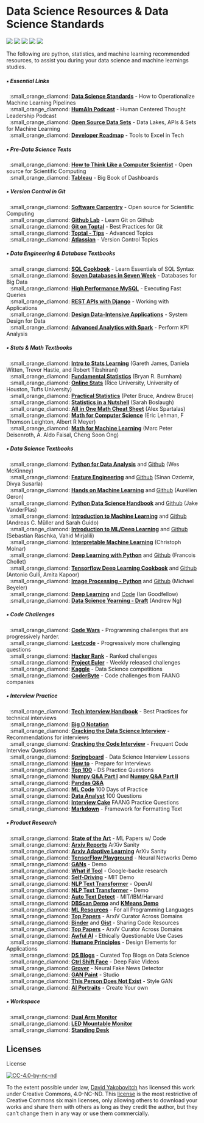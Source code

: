 # Data Science Resources & Data Science Standards

<a href="https://github.com/davidyakobovitch/data_science_resources/pulls"><img src="https://img.shields.io/badge/contributions-welcome-brightgreen.svg?style=flat"></a> <a href="https://github.com/ellerbrock/open-source-badge/"><img src="https://badges.frapsoft.com/os/v2/open-source.png?v=103"></a> <a href="https://www.python.org/"><img src="https://img.shields.io/badge/Made%20with-Python-1f425f.svg"></a> <a href="https://github.com/davidyakobovitch/data_science_resources/graphs/contributors"><img src="https://img.shields.io/github/contributors/Naereen/StrapDown.js.svg"></a> <a href="https://twitter.com/davidyako"><img src="https://img.shields.io/twitter/follow/amirsinatorfi.svg?label=Follow&style=social"></a>

The following are python, statistics, and machine learning recommended resources, to assist you during your data science and machine learnings studies.
<br />



##### :black_small_square: Essential Links
<p> 
&nbsp;&nbsp;:small_orange_diamond: <a href="https://github.com/davidyakobovitch/data_science_standards"><b>Data Science Standards</b></a> - How to Operationalize Machine Learning Pipelines<br>
&nbsp;&nbsp;:small_orange_diamond: <a href="http://www.humainpodcast.com"><b>HumAIn Podcast</b></a> - Human Centered Thought Leadership Podcast<br>
&nbsp;&nbsp;:small_orange_diamond: <a href="https://github.com/davidyakobovitch/python_data_science_resources/blob/master/open_data_sets.md"><b>Open Source Data Sets</b></a> - Data Lakes, APIs & Sets for Machine Learning<br>
&nbsp;&nbsp;:small_orange_diamond: <a href="https://github.com/kamranahmedse/developer-roadmap"><b>Developer Roadmap</b></a> -  Tools to Excel in Tech<br>  
 
##### :black_small_square: Pre-Data Science Texts
<p> 
&nbsp;&nbsp;:small_orange_diamond: <a href="http://openbookproject.net/thinkcs/python/english3e/"><b>How to Think Like a Computer Scientist</b></a> - Open source for Scientific Computing<br>
&nbsp;&nbsp;:small_orange_diamond: <a href="https://amzn.to/2x0XgZG"><b>Tableau</b></a> - Big Book of Dashboards<br>

##### :black_small_square: Version Control in Git
<p> 
&nbsp;&nbsp;:small_orange_diamond: <a href="http://swcarpentry.github.io/git-novice/"><b>Software Carpentry</b></a> - Open source for Scientific Computing<br>
&nbsp;&nbsp;:small_orange_diamond: <a href="https://lab.github.com/"><b>Github Lab</b></a> - Learn Git on Github<br>
&nbsp;&nbsp;:small_orange_diamond: <a href="https://www.toptal.com/git/tips-and-practices"><b>Git on Toptal</b></a> - Best Practices for Git<br>
&nbsp;&nbsp;:small_orange_diamond: <a href="https://www.toptal.com/git/the-advanced-git-guide"><b>Toptal - Tips</b></a> - Advanced Topics<br>
&nbsp;&nbsp;:small_orange_diamond: <a href="https://www.atlassian.com/git/tutorials/what-is-version-control"><b>Atlassian</b></a> - Version Control Topics<br>

##### :black_small_square: Data Engineering & Database Textbooks
<p> 
&nbsp;&nbsp;:small_orange_diamond: <a href="https://amzn.to/2SKUpyj"><b>SQL Cookbook</b></a> - Learn Essentials of SQL Syntax<br>
&nbsp;&nbsp;:small_orange_diamond: <a href="https://www.amazon.com/Seven-Databases-Weeks-Modern-Movement/dp/1680502530/"><b>Seven Databases in Seven Week</b></a> - Databases for Big Data<br>
&nbsp;&nbsp;:small_orange_diamond: <a href="https://www.amazon.com/High-Performance-MySQL-Optimization-Replication/dp/1449314287/"><b>High Performance MySQL</b></a> - Executing Fast Queries<br>
&nbsp;&nbsp;:small_orange_diamond: <a href="https://www.amazon.com/REST-APIs-Django-powerful-Python/dp/198302998X/"><b>REST APIs with Django</b></a> - Working with Applications<br>
&nbsp;&nbsp;:small_orange_diamond: <a href="https://www.amazon.com/Designing-Data-Intensive-Applications-Reliable-Maintainable/dp/1449373321/"><b>Design Data-Intensive Applications</b></a> - System Design for Data<br>
&nbsp;&nbsp;:small_orange_diamond: <a href="https://www.amazon.com/Advanced-Analytics-Spark-Patterns-Learning/dp/1491972955"><b>Advanced Analytics with Spark</b></a> - Perform KPI Analysis<br>
 
##### :black_small_square: Stats & Math Textbooks
<p> 
&nbsp;&nbsp;:small_orange_diamond: <strong><a href="http://www-bcf.usc.edu/~gareth/ISL/">Intro to Stats Learning</a></strong> (Gareth James, Daniela Witten, Trevor Hastie, and Robert Tibshirani) <br>
&nbsp;&nbsp;:small_orange_diamond: <strong><a href="https://sites.google.com/site/fundamentalstatistics/">Fundamental Statistics</a></strong> (Bryan R. Burnham) <br>
&nbsp;&nbsp;:small_orange_diamond: <strong><a href="http://onlinestatbook.com/2/">Online Stats</a></strong> (Rice University, University of Houston, Tufts University) <br>
&nbsp;&nbsp;:small_orange_diamond: <strong><a href="https://www.amazon.com/Practical-Statistics-Data-Scientists-Essential/dp/1491952962/">Practical Statistics</a></strong> (Peter Bruce, Andrew Bruce) <br>
&nbsp;&nbsp;:small_orange_diamond: <strong><a href="https://www.amazon.com/Statistics-Nutshell-Desktop-Quick-Reference/dp/1449316824/">Statistics in a Nutshell</a></strong> (Sarah Boslaugh) <br>
&nbsp;&nbsp;:small_orange_diamond: <strong><a href="https://ourway.keybase.pub/mathematics_cheat_sheet.pdf">All in One Math Cheat Sheet</a></strong> (Alex Spartalas) <br>
&nbsp;&nbsp;:small_orange_diamond: <strong><a href="http://opendatastructures.org/mcs.pdf">Math for Computer Science</a></strong> (Eric Lehman, F Thomson Leighton, Albert R Meyer) <br>
&nbsp;&nbsp;:small_orange_diamond: <strong><a href="https://mml-book.github.io/book/mml-book.pdf">Math for Machine Learning</a></strong> (Marc Peter Deisenroth, A. Aldo Faisal, Cheng Soon Ong) <br>

##### :black_small_square: Data Science Textbooks
<p> 
&nbsp;&nbsp;:small_orange_diamond: <strong><a href="https://amzn.to/2kXTyKT">Python for Data Analysis</a></strong> and <a href="https://github.com/wesm/pydata-book">Github</a> (Wes McKinney)<br>
&nbsp;&nbsp;:small_orange_diamond: <strong><a href="https://amzn.to/2sJaol0">Feature Engineering</a></strong> and <a href="https://github.com/divyasusarla/features">Github</a> (Sinan Ozdemir, Divya Susarla)<br>
&nbsp;&nbsp;:small_orange_diamond: <strong><a href="https://amzn.to/2sK5Pa5">Hands on Machine Learning</a></strong> and <a href="https://github.com/ageron/handson-ml">Github</a> (Aurélien Geron)<br>
&nbsp;&nbsp;:small_orange_diamond: <strong><a href="https://amzn.to/2LD3vsw">Python Data Science Handbook</a></strong> and <a href="https://github.com/jakevdp/PythonDataScienceHandbook">Github</a> (Jake VanderPlas)<br>
&nbsp;&nbsp;:small_orange_diamond: <strong><a href="https://www.amazon.com/Introduction-Machine-Learning-Python-Scientists-ebook/dp/B01M0LNE8C">Introduction to Machine Learning</a></strong> and <a href="https://github.com/amueller/introduction_to_ml_with_python">Github</a> (Andreas C. Müller and Sarah Guido)<br>
&nbsp;&nbsp;:small_orange_diamond: <strong><a href="https://amzn.to/2kYxIGZ">Introduction to ML/Deep Learning</a></strong> and <a href="https://github.com/rasbt/python-machine-learning-book-2nd-edition">Github</a> (Sebastian Raschka, Vahid Mirjalili)<br>
&nbsp;&nbsp;:small_orange_diamond: <strong><a href="https://christophm.github.io/interpretable-ml-book/">Interpretable Machine Learning</a></strong> (Christoph Molnar)<br>
&nbsp;&nbsp;:small_orange_diamond: <strong><a href="https://amzn.to/2l3rd65">Deep Learning with Python</a></strong> and <a href="https://github.com/fchollet/deep-learning-with-python-notebooks">Github</a> (Francois Chollet)<br>
&nbsp;&nbsp;:small_orange_diamond: <strong><a href="https://amzn.to/2sKHRvf">Tensorflow Deep Learning Cookbook</a></strong> and <a href="https://github.com/agulli/tensorflowCookbook">Github</a> (Antonio Gulli, Amita Kapoor)<br>
&nbsp;&nbsp;:small_orange_diamond: <strong><a href="https://amzn.to/2xY516n">Image Processing - Python</a></strong> and <a href="https://github.com/mbeyeler/opencv-machine-learning">Github</a> (Michael Beyeler)<br>
&nbsp;&nbsp;:small_orange_diamond: <strong><a href="https://amzn.to/2MRpU6D">Deep Learning</a></strong> and <a href="http://www.deeplearningbook.org/exercises.html">Code</a> (Ian Goodfellow)<br>
&nbsp;&nbsp;:small_orange_diamond: <strong><a href="https://d2wvfoqc9gyqzf.cloudfront.net/content/uploads/2018/09/Ng-MLY01-13.pdf">Data Science Yearning - Draft</a></strong> (Andrew Ng)<br>

##### :black_small_square: Code Challenges
<p> 
&nbsp;&nbsp;:small_orange_diamond: <a href="https://www.codewars.com/"><b>Code Wars</b></a> - Programming challenges that are progressively harder.<br>
&nbsp;&nbsp;:small_orange_diamond: <a href="https://leetcode.com/"><b>Leetcode</b></a> - Progressively more challenging questions<br>
&nbsp;&nbsp;:small_orange_diamond: <a href="https://www.hackerrank.com/"><b>Hacker Rank</b></a> - Ranked challenges<br>
&nbsp;&nbsp;:small_orange_diamond: <a href="https://projecteuler.net"><b>Project Euler</b></a> - Weekly released challenges<br>
&nbsp;&nbsp;:small_orange_diamond: <a href="https://www.kaggle.com/"><b>Kaggle</b></a> - Data Science competitions<br>
&nbsp;&nbsp;:small_orange_diamond: <a href="https://www.coderbyte.com/"><b>CoderByte</b></a> - Code challenges from FAANG companies<br>

##### :black_small_square: Interview Practice
<p> 
&nbsp;&nbsp;:small_orange_diamond: <a href="https://github.com/yangshun/tech-interview-handbook"><b>Tech Interview Handbook</b></a> - Best Practices for technical interviews<br>
&nbsp;&nbsp;:small_orange_diamond: <a href="http://bigocheatsheet.com/"><b>Big O Notation</b></a><br>
&nbsp;&nbsp;:small_orange_diamond: <a href="https://github.com/hopelessoptimism/cracking-the-data-science-interview"><b>Cracking the Data Science Interview</b></a> - Recommendations for interviews<br>
&nbsp;&nbsp;:small_orange_diamond: <a href="https://www.amazon.com/Cracking-Coding-Interview-Programming-Questions/dp/0984782850"><b>Cracking the Code Interview</b></a> - Frequent Code Interview Questions<br>
&nbsp;&nbsp;:small_orange_diamond: <a href="https://www.springboard.com/blog/data-science-interviews-lessons/"><b>Springboard</b></a> - Data Science Interview Lessons<br>
&nbsp;&nbsp;:small_orange_diamond: <a href="http://www.acheronanalytics.com/acheron-blog/how-to-prepare-for-a-data-science-interview"><b>How to</b></a> - Prepare for Interviews<br>
&nbsp;&nbsp;:small_orange_diamond: <a href="https://www.dezyre.com/article/100-data-science-interview-questions-and-answers-general-for-2018/184"><b>Top 100</b></a> - DS Practice Questions<br>
&nbsp;&nbsp;:small_orange_diamond: <a href="https://github.com/rougier/numpy-100"><b>Numpy Q&A Part I</b></a> and <a href="https://www.machinelearningplus.com/python/101-numpy-exercises-python/"><b>Numpy Q&A Part II</b></a> <br>
&nbsp;&nbsp;:small_orange_diamond: <a href="https://github.com/ajcr/100-pandas-puzzles"><b>Pandas Q&A</b></a><br>
&nbsp;&nbsp;:small_orange_diamond: <a href="https://github.com/Avik-Jain/100-Days-Of-ML-Code"><b>ML Code</b></a> 100 Days of Practice<br>
&nbsp;&nbsp;:small_orange_diamond: <a href="https://www.dezyre.com/article/data-analyst-interview-questions-to-prepare-for-in-2018/324"><b>Data Analyst</b></a> 100 Questions<br>
&nbsp;&nbsp;:small_orange_diamond: <a href="https://www.interviewcake.com/"><b>Interview Cake</b></a> FAANG Practice Questions<br>
&nbsp;&nbsp;:small_orange_diamond: <a href="https://github.com/davidyakobovitch/python_data_science_resources/blob/master/markdown_reference.md"><b>Markdown</b></a> -  Framework for Formatting Text<br>

##### :black_small_square: Product Research
<p> 
&nbsp;&nbsp;:small_orange_diamond: <a href="https://paperswithcode.com/sota"><b>State of the Art</b></a> - ML Papers w/ Code<br>
&nbsp;&nbsp;:small_orange_diamond: <a href="http://www.arxiv-sanity.com/"><b>Arxiv Reports</b></a> ArXiv Sanity<br>
&nbsp;&nbsp;:small_orange_diamond: <a href="https://s2-sanity.apps.allenai.org/cold-start"><b>Arxiv Adaptive Learning</b></a> ArXiv Sanity<br>
&nbsp;&nbsp;:small_orange_diamond: <a href="https://playground.tensorflow.org"><b>TensorFlow Playground</b></a> - Neural Networks Demo<br>
&nbsp;&nbsp;:small_orange_diamond: <a href="https://poloclub.github.io/ganlab/"><b>GANs</b></a> - Demo<br>
&nbsp;&nbsp;:small_orange_diamond: <a href="https://pair-code.github.io/what-if-tool/"><b>What if Tool</b></a> - Google-backe research<br>
&nbsp;&nbsp;:small_orange_diamond: <a href="https://selfdrivingcars.mit.edu/deeptraffic/"><b>Self-Driving</b></a> - MIT Demo<br>
&nbsp;&nbsp;:small_orange_diamond: <a href="https://talktotransformer.com/"><b>NLP Text Transformer</b></a> - OpenAI<br>  
&nbsp;&nbsp;:small_orange_diamond: <a href="https://transformer.huggingface.co/"><b>NLP Text Transformer</b></a> - Demo<br>   
&nbsp;&nbsp;:small_orange_diamond: <a href="http://gltr.io/dist/index.html"><b>Auto Text Detect</b></a> - MIT/IBM/Harvard<br>
&nbsp;&nbsp;:small_orange_diamond: <a href="https://www.naftaliharris.com/blog/visualizing-dbscan-clustering/"><b>DBScan Demo</b></a> and <a href="https://www.naftaliharris.com/blog/visualizing-k-means-clustering/"><b>KMeans Demo</b></a><br>
&nbsp;&nbsp;:small_orange_diamond: <a href="https://github.com/josephmisiti/awesome-machine-learning"><b>ML Resources</b></a> - For all Programming Languages<br>
&nbsp;&nbsp;:small_orange_diamond: <a href="http://arxiv-sanity.com/top"><b>Top Papers</b></a> - ArxiV Curator Across Domains<br>
&nbsp;&nbsp;:small_orange_diamond: <a href="https://mybinder.org/"><b>Binder</b></a> and <a href="https://gist.github.com/"><b>Gist</b></a> - Sharing Code Resources<br>
&nbsp;&nbsp;:small_orange_diamond: <a href="http://arxiv-sanity.com/top"><b>Top Papers</b></a> - ArxiV Curator Across Domains<br> 
&nbsp;&nbsp;:small_orange_diamond: <a href="https://github.com/daviddao/awful-ai"><b>Awful AI</b></a> - Ethically Questionable Use Cases<br>
&nbsp;&nbsp;:small_orange_diamond: <a href="https://humanebydesign.com/"><b>Humane Principles</b></a> - Design Elements for Applications<br>
&nbsp;&nbsp;:small_orange_diamond: <a href="https://github.com/rushter/data-science-blogs"><b>DS Blogs</b></a> - Curated Top Blogs on Data Science<br>
&nbsp;&nbsp;:small_orange_diamond: <a href="https://www.youtube.com/channel/UCKpH0CKltc73e4wh0_pgL3g/videos"><b>Ctrl Shift Face</b></a> - Deep Fake Videos<br>
&nbsp;&nbsp;:small_orange_diamond: <a href="https://grover.allenai.org/"><b>Grover</b></a> - Neural Fake News Detector<br>
&nbsp;&nbsp;:small_orange_diamond: <a href="http://ganpaint.io/demo/?project=church"><b>GAN Paint</b></a> - Studio<br>
&nbsp;&nbsp;:small_orange_diamond: <a href="https://thispersondoesnotexist.com/"><b>This Person Does Not Exist</b></a> - Style GAN<br>
&nbsp;&nbsp;:small_orange_diamond: <a href="https://aiportraits.com/"><b>AI Portraits</b></a> - Create Your own<br>

##### :black_small_square: Workspace 
<p> 
&nbsp;&nbsp;:small_orange_diamond: <a href="https://amzn.to/2O7AWom"><b>Dual Arm Monitor</b></a><br>
&nbsp;&nbsp;:small_orange_diamond: <a href="https://amzn.to/2LNN0ym"><b>LED Mountable Monitor</b></a><br>
&nbsp;&nbsp;:small_orange_diamond: <a href="https://www.wayfair.com/furniture/pdp/comm-office-belda-standing-desk-w001708621.html?piid=1962783974"><b>Standing Desk</b></a><br>
 

## Licenses
License

[![CC-4.0-by-nc-nd](https://licensebuttons.net/l/by-nc-nd/3.0/88x31.png)](https://creativecommons.org/licenses/by-nc-nd/4.0/)

To the extent possible under law, [David Yakobovitch](http://davidyakobovitch.com/) has licensed this work under Creative Commons, 4.0-NC-ND.  This [license](https://creativecommons.org/licenses/by-nc-nd/4.0/) is the most restrictive of Creative Commons six main licenses, only allowing others to download your works and share them with others as long as they credit the author, but they can’t change them in any way or use them commercially.
